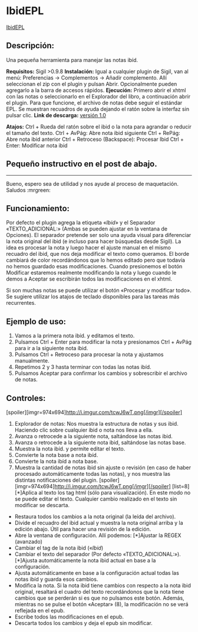# **IbidEPL**
[IbidEPL](docs/01.png)

## **Descripción:**
Una pequeña herramienta para manejar las notas ibíd.

**Requisitos:** Sigil >0.9.8
**Instalación:** Igual a cualquier plugin de Sigil, van al menú: Preferencias → Complementos → Añadir complemento. Allí seleccionan el zip con el plugin y pulsan Abrir. Opcionalmente pueden agregarlo a la barra de accesos rápidos.
**Ejecución:** Primero abrir el xhtml con las notas o seleccionarlo en el Explorador del libro, a continuación abrir el plugin. Para que funcione, el archivo de notas debe seguir el estándar EPL. Se muestran recuadros de ayuda dejando el ratón sobre la interfaz sin pulsar clic.
**Link de descarga:** [versión 1.0](https://mega.nz)

**Atajos:**
Ctrl + Rueda del ratón sobre el ibid o la nota para agrandar o reducir el tamaño del texto.
Ctrl + AvPág: Abre nota ibid siguiente
Ctrl + RePág: Abre nota ibid anterior
Ctrl + Retroceso (Backspace): Procesar Ibid
Ctrl + Enter: Modificar nota ibid


## Pequeño instructivo en el post de abajo.
---------------------------------------------

Bueno, espero sea de utilidad y nos ayude al proceso de maquetación.
Saludos  :mrgreen:



## **Funcionamiento:**
Por defecto el plugin agrega la etiqueta «<i xml:lang="la">Ibid</i>» y el Separador «TEXTO_ADICIONAL:» (Ambas se pueden ajustar en la ventana de Opciones). El separador pretende ser solo una ayuda visual para diferenciar la nota original del ibid (e incluso para hacer búsquedas desde Sigil).
La idea es procesar la nota y luego hacer el ajuste manual en el mismo recuadro del ibid, que nos deja modificar el texto como queramos. El borde cambiará de color recordándonos que lo hemos editado pero que todavía no hemos guardado esas modificaciones. Cuando presionemos el botón Modificar estaremos realmente modificando la nota y luego cuando le demos a Aceptar se escribirán todos las modificaciones en el xhtml.

Si son muchas notas se puede utilizar el botón «Procesar y modificar todo». Se sugiere utilizar los atajos de teclado disponibles para las tareas más recurrentes.

## **Ejemplo de uso:**
1. Vamos a la primera nota ibíd. y editamos el texto.
1. Pulsamos Ctrl + Enter para modificar la nota y presionamos Ctrl + AvPág para ir a la siguiente nota íbid.
1. Pulsamos Ctrl + Retroceso para procesar la nota y ajustamos manualmente.
1. Repetimos 2 y 3 hasta terminar con todas las notas ibíd.
1. Pulsamos Aceptar para confirmar los cambios y sobrescribir el archivo de notas.

## **Controles:**
[spoiler][imgr=974x694]http://i.imgur.com/tcwJ6wT.png[/imgr][/spoiler]
1. Explorador de notas: Nos muestra la estructura de notas y sus ibid.
Haciendo clic sobre cualquier ibid o nota nos lleva a ella.
1. Avanza o retrocede a la siguiente nota, saltándose las notas ibid.
1. Avanza o retrocede a la siguiente nota ibid, saltándose las notas base.
1. Muestra la nota ibíd. y permite editar el texto.
1. Convierte la nota base a nota ibíd.
1. Convierte la nota ibíd a nota base.
1. Muestra la cantidad de notas ibid sin ajuste o revisión (en caso de haber procesado automáticamente todas las notas), y nos muestra las distintas notificaciones del plugin.
[spoiler][imgr=974x694]http://i.imgur.com/tcwJ6wT.png[/imgr][/spoiler]
[list=8][*]Aplica al texto los tag html (sólo para visualización). En este modo no se puede editar el texto. Cualquier cambio realizado en el texto sin modificar se descarta.
* Restaura todos los cambios a la nota original (la leída del archivo).
* Divide el recuadro del ibid actual y muestra la nota original arriba y la edición abajo. Útil para hacer una revisión de la edición.
* Abre la ventana de configuración. Allí podemos:
[*]Ajustar la REGEX (avanzado)
* Cambiar el tag de la nota ibid («<i xml:lang="la">Ibid</i>)
* Cambiar el texto del separador (Por defecto «TEXTO_ADICIONAL:»).[*]Ajusta automáticamente la nota ibid actual en base a la configuración.
* Ajusta automáticamente en base a la configuración actual todas las notas ibíd y guarda esos cambios.
* Modifica la nota. Si la nota ibid tiene cambios con respecto a la nota ibid original, resaltará el cuadro del texto recordándonos que la nota tiene cambios que se perderán si es que no pulsamos este botón.
Además, mientras no se pulse el botón «Aceptar» (8), la modificación no se verá reflejada en el epub.
* Escribe todos las modificaciones en el epub.
* Descarta todos los cambios y deja el epub sin modificar.

